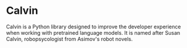 # Calvin

Calvin is a Python library designed to improve the developer experience when working with pretrained language models. It is named after Susan Calvin, robopsycologist from Asimov's robot novels. 
